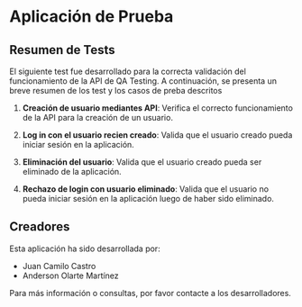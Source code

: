 # Aplicación de Prueba

## Resumen de Tests

El siguiente test fue desarrollado para la correcta validación del funcionamiento de la API de QA Testing. A continuación, se presenta un breve resumen de los test y los casos de preba descritos

1. **Creación de usuario mediantes API**: Verifica el correcto funcionamiento de la API para la creación de un usuario.

2. **Log in con el usuario recien creado**: Valida que el usuario creado pueda iniciar sesión en la aplicación.

3. **Eliminación del usuario**: Valida que el usuario creado pueda ser eliminado de la aplicación.

5. **Rechazo de login con usuario eliminado**: Valida que el usuario no pueda iniciar sesión en la aplicación luego de haber sido eliminado.

## Creadores

Esta aplicación ha sido desarrollada por:

- Juan Camilo Castro
- Anderson Olarte Martínez

Para más información o consultas, por favor contacte a los desarrolladores.
